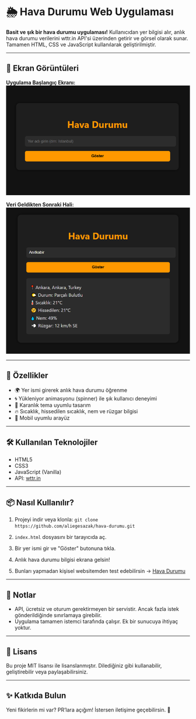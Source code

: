 # 🌦️ Hava Durumu Web Uygulaması

**Basit ve şık bir hava durumu uygulaması!**
Kullanıcıdan yer bilgisi alır, anlık hava durumu verilerini wttr.in API'si üzerinden getirir ve görsel olarak sunar. Tamamen HTML, CSS ve JavaScript kullanılarak geliştirilmiştir.

---

## 📸 Ekran Görüntüleri

**Uygulama Başlangıç Ekranı:**
![Başlangıç](gorsel/baslangic.png)

**Veri Geldikten Sonraki Hali:**
![Sonuç](gorsel/sonuc.png)

---

## 🚀 Özellikler

- 🌍 Yer ismi girerek anlık hava durumu öğrenme
- 🌀 Yükleniyor animasyonu (spinner) ile şık kullanıcı deneyimi
- 🎨 Karanlık tema uyumlu tasarım
- 🔥 Sıcaklık, hissedilen sıcaklık, nem ve rüzgar bilgisi
- 📱 Mobil uyumlu arayüz

---

## 🛠️ Kullanılan Teknolojiler

- HTML5
- CSS3
- JavaScript (Vanilla)
- API: [wttr.in](https://wttr.in)

---

## 📦 Nasıl Kullanılır?

1. Projeyi indir veya klonla:
 `git clone https://github.com/aliegesazak/hava-durumu.git`

2. `index.html` dosyasını bir tarayıcıda aç.
3. Bir yer ismi gir ve "Göster" butonuna tıkla.
4. Anlık hava durumu bilgisi ekrana gelsin!
5. Bunları yapmadan kişisel websitemden test edebilirsin -> [Hava Durumu](https://aliegesazak.com/hava-durumu)

---

## 🔐 Notlar

- API, ücretsiz ve oturum gerektirmeyen bir servistir. Ancak fazla istek gönderildiğinde sınırlamaya girebilir.
- Uygulama tamamen istemci tarafında çalışır. Ek bir sunucuya ihtiyaç yoktur.

---

## 📄 Lisans

Bu proje MIT lisansı ile lisanslanmıştır. Dilediğiniz gibi kullanabilir, geliştirebilir veya paylaşabilirsiniz.

---

## ✨ Katkıda Bulun

Yeni fikirlerin mi var? PR’lara açığım! İstersen iletişime geçebilirsin. 🌱
